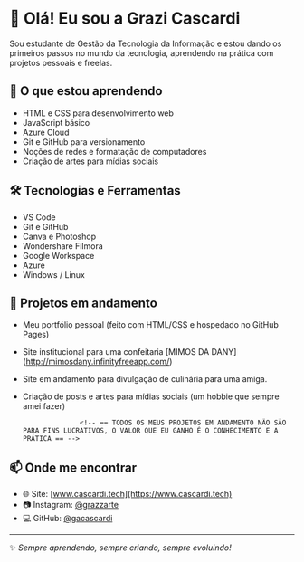 # 👋 Olá! Eu sou a Grazi Cascardi

Sou estudante de Gestão da Tecnologia da Informação e estou dando os primeiros passos no mundo da tecnologia, aprendendo na prática com projetos pessoais e freelas.

## 🚀 O que estou aprendendo
- HTML e CSS para desenvolvimento web
- JavaScript básico
- Azure Cloud
- Git e GitHub para versionamento
- Noções de redes e formatação de computadores
- Criação de artes para mídias sociais

## 🛠️ Tecnologias e Ferramentas
- VS Code
- Git e GitHub
- Canva e Photoshop
- Wondershare Filmora
- Google Workspace
- Azure
- Windows / Linux 

## 📌 Projetos em andamento
- Meu portfólio pessoal (feito com HTML/CSS e hospedado no GitHub Pages)
- Site institucional para uma confeitaria [MIMOS DA DANY] (http://mimosdany.infinityfreeapp.com/)
- Site em andamento para divulgação de culinária para uma amiga.
- Criação de posts e artes para mídias sociais (um hobbie que sempre amei fazer)

					<!-- == TODOS OS MEUS PROJETOS EM ANDAMENTO NÃO SÃO PARA FINS LUCRATIVOS, O VALOR QUE EU GANHO É O CONHECIMENTO E A PRÁTICA == -->

## 📫 Onde me encontrar
- 🌐 Site: [www.cascardi.tech](https://www.cascardi.tech)
- 📷 Instagram: [@grazzarte](https://instagram.com/grazzarte)
- 💻 GitHub: [@gacascardi](https://github.com/gacascardi)

---

✨ *Sempre aprendendo, sempre criando, sempre evoluindo!*


